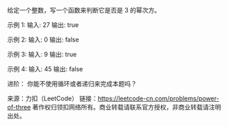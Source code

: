 给定一个整数，写一个函数来判断它是否是 3 的幂次方。

示例 1:
输入: 27
输出: true

示例 2:
输入: 0
输出: false

示例 3:
输入: 9
输出: true

示例 4:
输入: 45
输出: false

进阶：
你能不使用循环或者递归来完成本题吗？

来源：力扣（LeetCode）
链接：https://leetcode-cn.com/problems/power-of-three
著作权归领扣网络所有。商业转载请联系官方授权，非商业转载请注明出处。